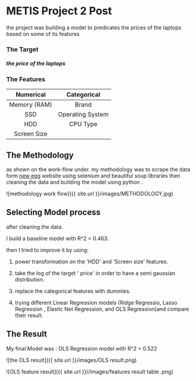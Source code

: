 # METIS Project 2 Post

the project was building a model to predicates the prices of the laptops based on some of its features 



### The Target 

##### the price of the laptops 

### The Features 

|  Numerical   |   Categorical    |
| :----------: | :--------------: |
| Memory (RAM) |      Brand       |
|     SSD      | Operating System |
|     HDD      |     CPU Type     |
| Screen Size  |                  |



## The Methodology

as shown on the work-flow under.  my methodology was to scrape the data form [new egg](https://www.newegg.com/global/sa-en/) website using selenium and beautiful soup libraries then cleaning  the data and building the model using python .

![methodology work flow]({{ site.url }}/images/METHODOLOGY.jpg)



## Selecting Model process

after cleaning the data. 

I build a baseline model with R^2 = 0.463.

then I tried to improve it by using:

1. power transformation on the 'HDD' and 'Screen size' features.

2.  take the log of the target ' price' in order to have a semi gaussian distribution.

3. replace the categorical  features with dummies.

4. trying different Linear Regression models (Ridge Regressio, Lasso Regression
   , Elastic Net Regression, and OLS Regression)and compare their result. 

   

## The Result

My final Model was : OLS Regression model with R^2 = 0.522

![the OLS result]({{ site.url }}/images/OLS result.png)

![OLS feature result]({{ site.url }}//images/features result table .png)
